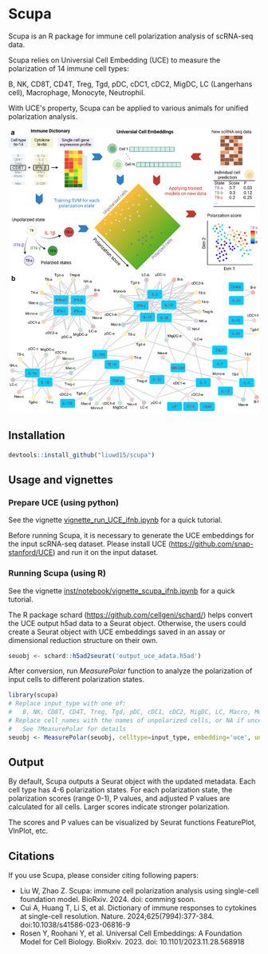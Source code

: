 # Scupa

Scupa is an R package for immune cell polarization analysis of scRNA-seq data.

Scupa relies on Universial Cell Embedding (UCE) to measure the polarization of 14 immune cell types:

B, NK, CD8T, CD4T, Treg, Tgd, pDC, cDC1, cDC2, MigDC, LC (Langerhans cell), Macrophage, Monocyte, Neutrophil.

With UCE's property, Scupa can be applied to various animals for unified polarization analysis.

![Scupa design and immune cell polarization states](inst/figure/scupa.png)

## Installation

```r
devtools::install_github("liuwd15/scupa")
```

## Usage and vignettes

### Prepare UCE (using python)

See the vignette [vignette_run_UCE_ifnb.ipynb](inst/notebook/vignette_run_UCE_ifnb.ipynb) for a quick tutorial.

Before running Scupa, it is necessary to generate the UCE embeddings for the input scRNA-seq dataset. Please install UCE (https://github.com/snap-stanford/UCE) and run it on the input dataset.

### Running Scupa (using R)

See the vignette [inst/notebook/vignette_scupa_ifnb.ipynb](inst/notebook/vignette_scupa_ifnb.ipynb) for a quick tutorial.

The R package schard (https://github.com/cellgeni/schard/) helps convert the UCE output h5ad data to a Seurat object. Otherwise, the users could create a Seurat object with UCE embeddings saved in an assay or dimensional reduction structure on their own.

```r
seuobj <- schard::h5ad2seurat('output_uce_adata.h5ad')
```

After conversion, run *MeasurePolar* function to analyze the polarization of input cells to different polarization states.

```r
library(scupa)
# Replace input_type with one of: 
#   B, NK, CD8T, CD4T, Treg, Tgd, pDC, cDC1, cDC2, MigDC, LC, Macro, Mono, Neu.
# Replace cell_names with the names of unpolarized cells, or NA if uncertain.
#   See ?MeasurePolar for details
seuobj <- MeasurePolar(seuobj, celltype=input_type, embedding='uce', unpolarized_cell=cell_names)
```

## Output

By default, Scupa outputs a Seurat object with the updated metadata. Each cell type has 4-6 polarization states. For each polarization state, the polarization scores (range 0-1), P values, and adjusted P values are calculated for all cells. Larger scores indicate stronger polarization.

The scores and P values can be visualized by Seurat functions FeaturePlot, VlnPlot, etc.

## Citations

If you use Scupa, please consider citing following papers:

* Liu W, Zhao Z. Scupa: immune cell polarization analysis using single-cell foundation model. BioRxiv. 2024. doi: comming soon.
* Cui A, Huang T, Li S, et al. Dictionary of immune responses to cytokines at single-cell resolution. Nature. 2024;625(7994):377-384. doi:10.1038/s41586-023-06816-9
* Rosen Y, Roohani Y, et al. Universal Cell Embeddings: A Foundation Model for Cell Biology. BioRxiv. 2023. doi: 10.1101/2023.11.28.568918

